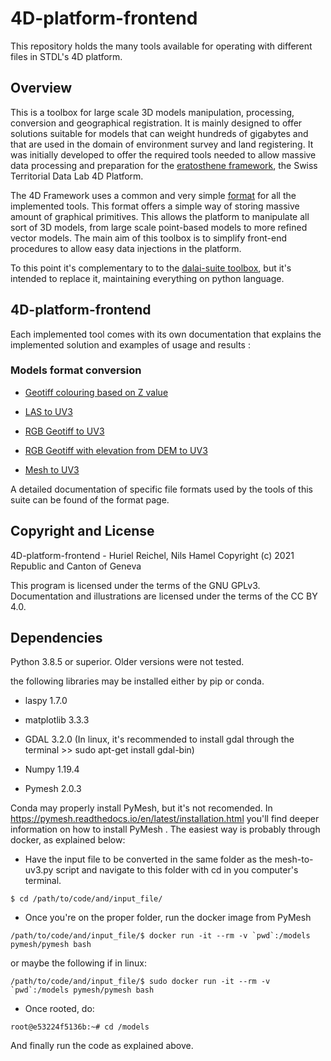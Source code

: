 # 4D-platform-frontend
This repository holds the many tools available for operating with different files in STDL's 4D platform. 

## Overview
This is a toolbox for large scale 3D models manipulation, processing, conversion and geographical registration. It is mainly designed to offer solutions suitable for models that can weight hundreds of gigabytes and that are used in the domain of environment survey and land registering. It was initially developed to offer the required tools needed to allow massive data processing and preparation for the [eratosthene framework](https://github.com/swiss-territorial-data-lab/eratosthene-framework), the Swiss Territorial Data Lab 4D Platform.

The 4D Framework uses a common and very simple [format](https://github.com/swiss-territorial-data-lab/eratosthene-framework/blob/master/FORMAT.md) for all the implemented tools. This format offers a simple way of storing massive amount of graphical primitives. This allows the platform to manipulate all sort of 3D models, from large scale point-based models to more refined vector models. The main aim of this toolbox is to simplify front-end procedures to allow easy data injections in the platform.

To this point it's complementary to to the [dalai-suite toolbox](https://github.com/nils-hamel/dalai-suite), but it's intended to replace it, maintaining everything on python language.

## 4D-platform-frontend

Each implemented tool comes with its own documentation that explains the implemented solution and examples of usage and results :

### Models format conversion

* [Geotiff colouring based on Z value](src/z-from-geotiff)

* [LAS to UV3](src/las-to-uv3)

* [RGB Geotiff to UV3](src/rbg-from-geotiff)

* [RGB Geotiff with elevation from DEM to UV3](src/rgb-z-uv3)

* [Mesh to UV3](src/mesh-to-uv3)

A detailed documentation of specific file formats used by the tools of this suite can be found of the format page.

## Copyright and License

4D-platform-frontend - Huriel Reichel, Nils Hamel
Copyright (c) 2021 Republic and Canton of Geneva

This program is licensed under the terms of the GNU GPLv3. Documentation and illustrations are licensed under the terms of the CC BY 4.0.

## Dependencies

Python 3.8.5 or superior. Older versions were not tested.

the following libraries may be installed either by pip or conda. 

* laspy 1.7.0

* matplotlib 3.3.3

* GDAL 3.2.0 (In linux, it's recommended to install gdal through the terminal >> sudo apt-get install gdal-bin)

* Numpy 1.19.4

* Pymesh 2.0.3

Conda may properly install PyMesh, but it's not recomended. In https://pymesh.readthedocs.io/en/latest/installation.html you'll find deeper information on how to install PyMesh . The easiest way is probably through docker, as explained below:

* Have the input file to be converted in the same folder as the mesh-to-uv3.py script and navigate to this folder with cd in you computer's terminal.

```
$ cd /path/to/code/and/input_file/
```

* Once you're on the proper folder, run the docker image from PyMesh

```
/path/to/code/and/input_file/$ docker run -it --rm -v `pwd`:/models pymesh/pymesh bash
```
or maybe the following if in linux:

```
/path/to/code/and/input_file/$ sudo docker run -it --rm -v `pwd`:/models pymesh/pymesh bash
```

* Once rooted, do:

```
root@e53224f5136b:~# cd /models
```

And finally run the code as explained above.
```


